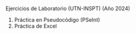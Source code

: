 Ejercicios de Laboratorio (UTN-INSPT) (Año 2024)
1) Práctica en Pseudocódigo (PSeInt)
2) Práctica de Excel
